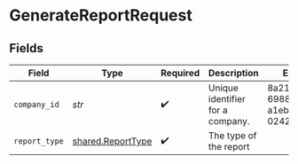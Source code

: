 # GenerateReportRequest


## Fields

| Field                                                  | Type                                                   | Required                                               | Description                                            | Example                                                |
| ------------------------------------------------------ | ------------------------------------------------------ | ------------------------------------------------------ | ------------------------------------------------------ | ------------------------------------------------------ |
| `company_id`                                           | *str*                                                  | :heavy_check_mark:                                     | Unique identifier for a company.                       | 8a210b68-6988-11ed-a1eb-0242ac120002                   |
| `report_type`                                          | [shared.ReportType](../../models/shared/reporttype.md) | :heavy_check_mark:                                     | The type of the report                                 |                                                        |